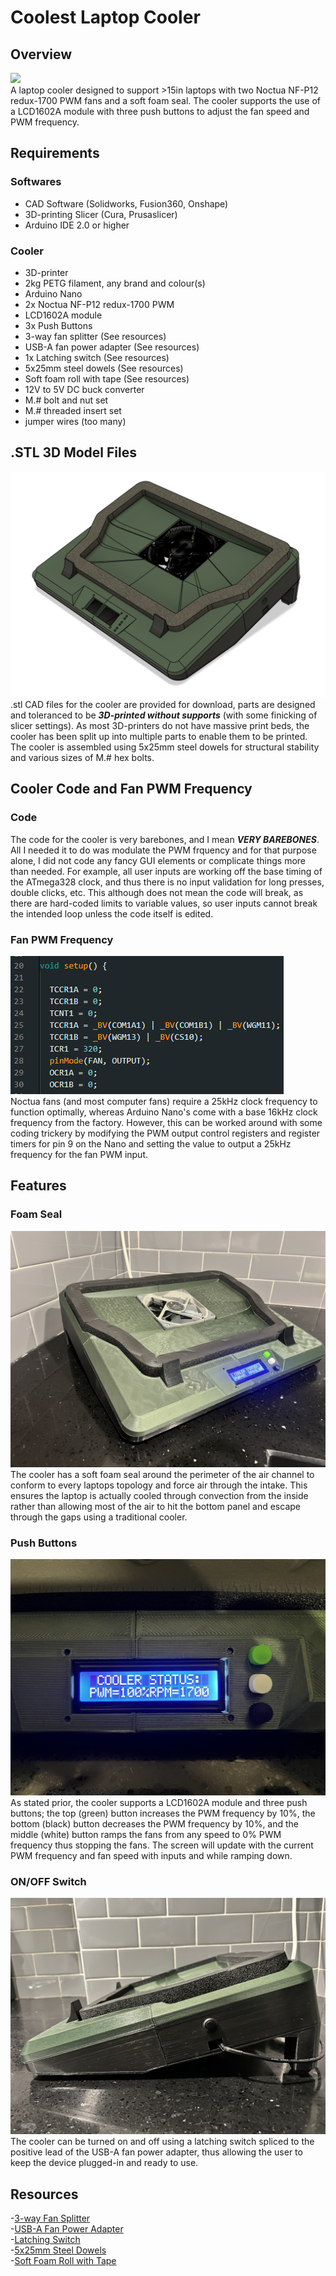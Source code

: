 # Coolest Laptop Cooler
## Overview
![](/images/cooler3.jpg)  
A laptop cooler designed to support >15in laptops with two Noctua NF-P12 redux-1700 PWM fans and a soft foam seal. The cooler supports the use of a LCD1602A module with three push buttons to adjust the fan speed and PWM frequency.

## Requirements
### Softwares
- CAD Software (Solidworks, Fusion360, Onshape)
- 3D-printing Slicer (Cura, Prusaslicer)
- Arduino IDE 2.0 or higher
### Cooler
- 3D-printer
- 2kg PETG filament, any brand and colour(s)
- Arduino Nano
- 2x Noctua NF-P12 redux-1700 PWM
- LCD1602A module
- 3x Push Buttons
- 3-way fan splitter (See resources)
- USB-A fan power adapter (See resources)
- 1x Latching switch (See resources)
- 5x25mm steel dowels (See resources)
- Soft foam roll with tape (See resources)
- 12V to 5V DC buck converter
- M.# bolt and nut set
- M.# threaded insert set
- jumper wires (too many)

## .STL 3D Model Files
![](/images/cooler_iso.png)  
.stl CAD files for the cooler are provided for download, parts are designed and toleranced to be **_3D-printed without supports_** (with some finicking of slicer settings). As most 3D-printers do not have massive print beds, the cooler has been split up into multiple parts to enable them to be printed. The cooler is assembled using 5x25mm steel dowels for structural stability and various sizes of M.# hex bolts.

## Cooler Code and Fan PWM Frequency
### Code
The code for the cooler is very barebones, and I mean **_VERY BAREBONES_**. All I needed it to do was modulate the PWM frquency and for that purpose alone, I did not code any fancy GUI elements or complicate things more than needed. For example, all user inputs are working off the base timing of the ATmega328 clock, and thus there is no input validation for long presses, double clicks, etc. This although does not mean the code will break, as there are hard-coded limits to variable values, so user inputs cannot break the intended loop unless the code itself is edited.
### Fan PWM Frequency
![](/images/25kHz_PWM_logic.png)  
Noctua fans (and most computer fans) require a 25kHz clock frequency to function optimally, whereas Arduino Nano's come with a base 16kHz clock frequency from the factory. However, this can be worked around with some coding trickery by modifying the PWM output control registers and register timers for pin 9 on the Nano and setting the value to output a 25kHz frequency for the fan PWM input.

## Features
### Foam Seal
![](/images/cooler2.jpg)
The cooler has a soft foam seal around the perimeter of the air channel to conform to every laptops topology and force air through the intake. This ensures the laptop is actually cooled through convection from the inside rather than allowing most of the air to hit the bottom panel and escape through the gaps using a traditional cooler.
### Push Buttons
![](/images/cooler4.jpg)  
As stated prior, the cooler supports a LCD1602A module and three push buttons; the top (green) button increases the PWM frequency by 10%, the bottom (black) button decreases the PWM frequency by 10%, and the middle (white) button ramps the fans from any speed to 0% PWM frequency thus stopping the fans. The screen will update with the current PWM frequency and fan speed with inputs and while ramping down.
### ON/OFF Switch
![](/images/cooler5.jpg)  
The cooler can be turned on and off using a latching switch spliced to the positive lead of the USB-A fan power adapter, thus allowing the user to keep the device plugged-in and ready to use.

## Resources
-[3-way Fan Splitter](https://www.amazon.ca/dp/B0DJPBXZ89?ref=ppx_yo2ov_dt_b_fed_asin_title)  
-[USB-A Fan Power Adapter](https://www.amazon.ca/dp/B0BY43DZ11?ref=ppx_yo2ov_dt_b_fed_asin_title)  
-[Latching Switch](https://www.amazon.ca/dp/B0DJ46XRP6?ref=ppx_yo2ov_dt_b_fed_asin_title&th=1)  
-[5x25mm Steel Dowels](https://www.amazon.ca/dp/B07F3TWSBY?ref=ppx_yo2ov_dt_b_fed_asin_title)  
-[Soft Foam Roll with Tape](https://www.amazon.ca/dp/B0B193G1WC?ref=ppx_yo2ov_dt_b_fed_asin_title&th=1)  

